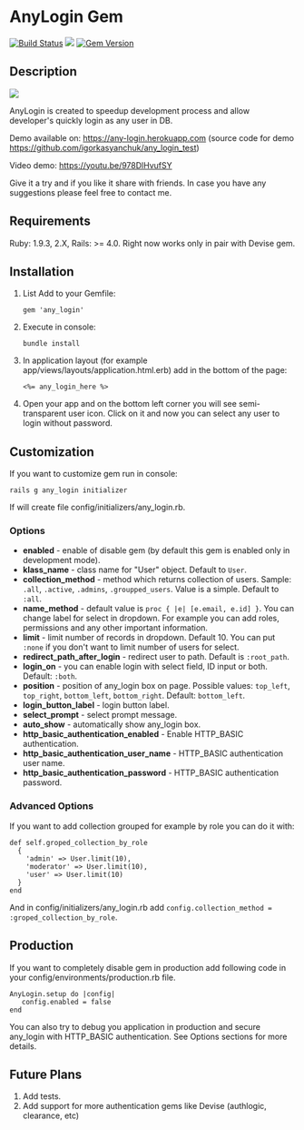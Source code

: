 # AnyLogin Gem
[<img src="https://travis-ci.org/igorkasyanchuk/any_login.svg?branch=master"
alt="Build Status" />](https://travis-ci.org/igorkasyanchuk/any_login) [<img
src="https://codeclimate.com/github/igorkasyanchuk/any_login/badges/gpa.svg"
/>](https://codeclimate.com/github/igorkasyanchuk/any_login) [<img
src="https://badge.fury.io/rb/any_login.svg" alt="Gem Version"
/>](http://badge.fury.io/rb/any_login)

## Description
[<img src="https://i.ytimg.com/vi/978DlHvufSY/hqdefault.jpg"
/>](https://youtu.be/978DlHvufSY)

AnyLogin is created to speedup development process and allow developer's
quickly login as any user in DB.

Demo available on: https://any-login.herokuapp.com (source code for demo
https://github.com/igorkasyanchuk/any_login_test)

Video demo: https://youtu.be/978DlHvufSY

Give it a try and if you like it share with friends. In case you have any suggestions please feel free to contact me.

## Requirements
Ruby: 1.9.3, 2.X, Rails: >= 4.0. Right now works only in pair with Devise gem.

## Installation

 1. List  Add to your Gemfile:

        gem 'any_login'

 2. Execute in console:

        bundle install

 3. In application layout (for example app/views/layouts/application.html.erb) add in the bottom of the page:

        <%= any_login_here %>

 4. Open your app and on the bottom left corner you will see semi-transparent user icon. Click on it and now you can select any user to login without password.

## Customization
If you want to customize gem run in console:

    rails g any_login initializer

If will create file config/initializers/any_login.rb.

### Options
*   **enabled** - enable of disable gem (by default this gem is enabled only in development mode).
*   **klass_name** - class name for "User" object. Default to `User`.
*   **collection_method** - method which returns collection of users. Sample:
    `.all`, `.active`, `.admins`, `.groupped_users`. Value is a simple.
    Default to `:all`.
*   **name_method** - default value is `proc { |e| [e.email, e.id] }`. You can
    change label for select in dropdown. For example you can add roles,
    permissions and any other important information.
*   **limit** - limit number of records in dropdown. Default 10. You can put
    `:none` if you don't want to limit number of users for select.
*   **redirect_path_after_login** - redirect user to path. Default is
    `:root_path`.
*   **login_on** - you can enable login with select field, ID input or both.
    Default: `:both`.
*   **position** - position of any_login box on page. Possible values: `top_left`,
    `top_right`, `bottom_left`, `bottom_right`. Default: `bottom_left`.
*   **login_button_label** - login button label.
*   **select_prompt** - select prompt message.
*   **auto_show** - automatically show any_login box.
*   **http_basic_authentication_enabled** - Enable HTTP_BASIC authentication.
*   **http_basic_authentication_user_name** - HTTP_BASIC authentication user name.
*   **http_basic_authentication_password** - HTTP_BASIC authentication password.


### Advanced Options
If you want to add collection grouped for example by role you can do it with:

    def self.groped_collection_by_role
      {
        'admin' => User.limit(10),
        'moderator' => User.limit(10),
        'user' => User.limit(10)
      }
    end

And in config/initializers/any_login.rb add `config.collection_method =
:groped_collection_by_role`.

## Production
If you want to completely disable gem in production add following code in your
config/environments/production.rb file.

    AnyLogin.setup do |config|
       config.enabled = false
    end

You can also try to debug you application in production and secure any_login with HTTP_BASIC authentication. See Options sections for more details.

## Future Plans
1.  Add tests.
2.  Add support for more authentication gems like Devise (authlogic, clearance, etc)


